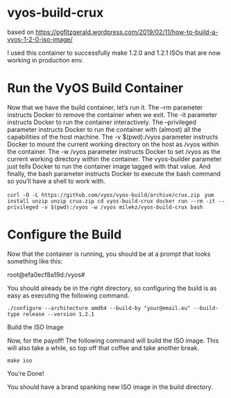 # vyos-build-crux

based on https://pgfitzgerald.wordpress.com/2019/02/11/how-to-build-a-vyos-1-2-0-iso-image/

I used this container to successfully make 1.2.0 and 1.2.1 ISOs that are now working in production env. 

# Run the VyOS Build Container

Now that we have the build container, let’s run it. The –rm parameter instructs Docker to remove the container when we exit. The -it parameter instructs Docker to run the container interactively. The –privileged parameter instructs Docker to run the container with (almost) all the capabilities of the host machine. The -v $(pwd):/vyos parameter instructs Docker to mount the current working directory on the host as /vyos within the container. The -w /vyos parameter instructs Docker to set /vyos as the current working directory within the container. The vyos-builder parameter just tells Docker to run the container image tagged with that value. And finally, the bash parameter instructs Docker to execute the bash command so you’ll have a shell to work with.

```curl -O -L https://github.com/vyos/vyos-build/archive/crux.zip``` ```
yum install unzip
unzip crux.zip
cd vyos-build-crux
docker run --rm -it --privileged -v $(pwd):/vyos -w /vyos milekz/vyos-build-crux bash```

# Configure the Build

Now that the container is running, you should be at a prompt that looks something like this:

root@efa0ecf8a19d:/vyos#

You should already be in the right directory, so configuring the build is as easy as executing the following command.

```./configure --architecture amd64 --build-by "your@email.eu" --build-type release --version 1.2.1```

Build the ISO Image

Now, for the payoff! The following command will build the ISO image. This will also take a while, so top off that coffee and take another break.

```make iso```

You’re Done!

You should have a brand spanking new ISO image in the build directory.
